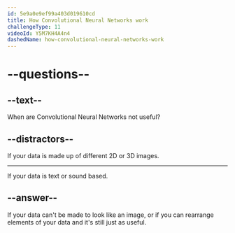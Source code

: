 ```yaml
---
id: 5e9a0e9ef99a403d019610cd
title: How Convolutional Neural Networks work
challengeType: 11
videoId: Y5M7KH4A4n4
dashedName: how-convolutional-neural-networks-work
---
```


# --questions--

## --text--

When are Convolutional Neural Networks not useful?

## --distractors--

If your data is made up of different 2D or 3D images.

---

If your data is text or sound based.

## --answer--

If your data can't be made to look like an image, or if you can rearrange elements of your data and it's still just as useful.

